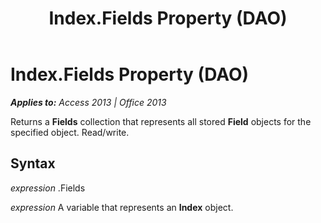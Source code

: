 ﻿---
title: Index.Fields Property (DAO)
TOCTitle: Fields Property
ms:assetid: c79adede-361f-c0eb-13a1-18625bd9141f
ms:mtpsurl: https://msdn.microsoft.com/en-us/library/Ff823154(v=office.15)
ms:contentKeyID: 48547640
ms.date: 09/18/2015
mtps_version: v=office.15
---

# Index.Fields Property (DAO)


_**Applies to:** Access 2013 | Office 2013_

Returns a **Fields** collection that represents all stored **Field** objects for the specified object. Read/write.

## Syntax

*expression* .Fields

*expression* A variable that represents an **Index** object.

